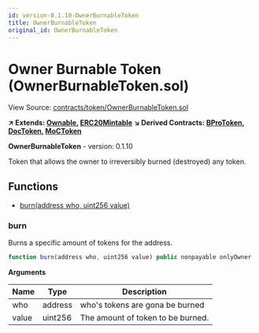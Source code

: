 ```yaml
---
id: version-0.1.10-OwnerBurnableToken
title: OwnerBurnableToken
original_id: OwnerBurnableToken
---
```


# Owner Burnable Token (OwnerBurnableToken.sol)

View Source: [contracts/token/OwnerBurnableToken.sol](../contracts/token/OwnerBurnableToken.sol)

**↗ Extends: [Ownable](Ownable.md), [ERC20Mintable](ERC20Mintable.md)**
**↘ Derived Contracts: [BProToken](BProToken.md), [DocToken](DocToken.md), [MoCToken](MoCToken.md)**

**OwnerBurnableToken** - version: 0.1.10

Token that allows the owner to irreversibly burned (destroyed) any token.

## Functions

- [burn(address who, uint256 value)](#burn)

### burn

Burns a specific amount of tokens for the address.

```js
function burn(address who, uint256 value) public nonpayable onlyOwner 
```

**Arguments**

| Name        | Type           | Description  |
| ------------- |------------- | -----|
| who | address | who's tokens are gona be burned | 
| value | uint256 | The amount of token to be burned. | 

